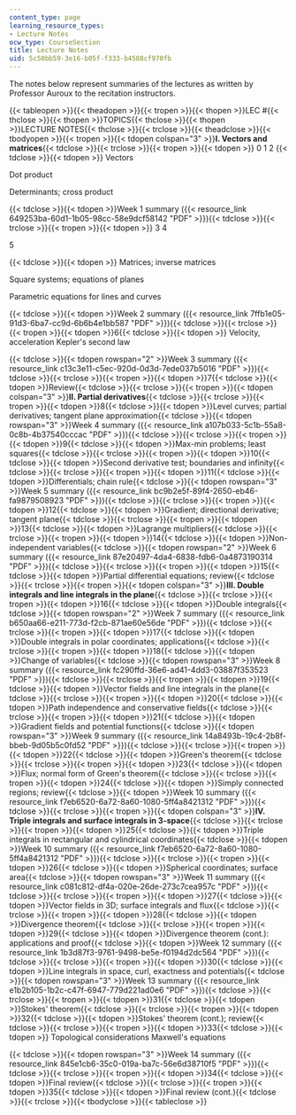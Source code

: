 ```yaml
---
content_type: page
learning_resource_types:
- Lecture Notes
ocw_type: CourseSection
title: Lecture Notes
uid: 5c50bb59-3e16-b05f-f333-b4588cf970fb
---
```

The notes below represent summaries of the lectures as written by Professor Auroux to the recitation instructors.

{{< tableopen >}}{{< theadopen >}}{{< tropen >}}{{< thopen >}}LEC #{{< thclose >}}{{< thopen >}}TOPICS{{< thclose >}}{{< thopen >}}LECTURE NOTES{{< thclose >}}{{< trclose >}}{{< theadclose >}}{{< tbodyopen >}}{{< tropen >}}{{< tdopen colspan="3" >}}**I. Vectors and matrices**{{< tdclose >}}{{< trclose >}}{{< tropen >}}{{< tdopen >}}
0
1
2
{{< tdclose >}}{{< tdopen >}}
Vectors

Dot product

Determinants; cross product

{{< tdclose >}}{{< tdopen >}}Week 1 summary ({{< resource_link 649253ba-60d1-1b05-98cc-58e9dcf58142 "PDF" >}}){{< tdclose >}}{{< trclose >}}{{< tropen >}}{{< tdopen >}}
3
4

5

{{< tdclose >}}{{< tdopen >}}
Matrices; inverse matrices

Square systems; equations of planes

Parametric equations for lines and curves

{{< tdclose >}}{{< tdopen >}}Week 2 summary ({{< resource_link 7ffb1e05-91d3-6ba7-cc9d-6b6b4e1bb587 "PDF" >}}){{< tdclose >}}{{< trclose >}}{{< tropen >}}{{< tdopen >}}6{{< tdclose >}}{{< tdopen >}}
Velocity, acceleration
Kepler's second law

{{< tdclose >}}{{< tdopen rowspan="2" >}}Week 3 summary ({{< resource_link c13c3e11-c5ec-920d-0d3d-7ede037b5016 "PDF" >}}){{< tdclose >}}{{< trclose >}}{{< tropen >}}{{< tdopen >}}7{{< tdclose >}}{{< tdopen >}}Review{{< tdclose >}}{{< trclose >}}{{< tropen >}}{{< tdopen colspan="3" >}}**II. Partial derivatives**{{< tdclose >}}{{< trclose >}}{{< tropen >}}{{< tdopen >}}8{{< tdclose >}}{{< tdopen >}}Level curves; partial derivatives; tangent plane approximation{{< tdclose >}}{{< tdopen rowspan="3" >}}Week 4 summary ({{< resource_link a107b033-5c1b-55a8-0c8b-4b37540cccac "PDF" >}}){{< tdclose >}}{{< trclose >}}{{< tropen >}}{{< tdopen >}}9{{< tdclose >}}{{< tdopen >}}Max-min problems; least squares{{< tdclose >}}{{< trclose >}}{{< tropen >}}{{< tdopen >}}10{{< tdclose >}}{{< tdopen >}}Second derivative test; boundaries and infinity{{< tdclose >}}{{< trclose >}}{{< tropen >}}{{< tdopen >}}11{{< tdclose >}}{{< tdopen >}}Differentials; chain rule{{< tdclose >}}{{< tdopen rowspan="3" >}}Week 5 summary ({{< resource_link bc9b2e5f-89f4-2650-eb46-fa9879508923 "PDF" >}}){{< tdclose >}}{{< trclose >}}{{< tropen >}}{{< tdopen >}}12{{< tdclose >}}{{< tdopen >}}Gradient; directional derivative; tangent plane{{< tdclose >}}{{< trclose >}}{{< tropen >}}{{< tdopen >}}13{{< tdclose >}}{{< tdopen >}}Lagrange multipliers{{< tdclose >}}{{< trclose >}}{{< tropen >}}{{< tdopen >}}14{{< tdclose >}}{{< tdopen >}}Non-independent variables{{< tdclose >}}{{< tdopen rowspan="2" >}}Week 6 summary ({{< resource_link 87e20497-4da4-6838-fdb6-0a4873190314 "PDF" >}}){{< tdclose >}}{{< trclose >}}{{< tropen >}}{{< tdopen >}}15{{< tdclose >}}{{< tdopen >}}Partial differential equations; review{{< tdclose >}}{{< trclose >}}{{< tropen >}}{{< tdopen colspan="3" >}}**III. Double integrals and line integrals in the plane**{{< tdclose >}}{{< trclose >}}{{< tropen >}}{{< tdopen >}}16{{< tdclose >}}{{< tdopen >}}Double integrals{{< tdclose >}}{{< tdopen rowspan="2" >}}Week 7 summary ({{< resource_link b650aa66-e211-773d-f2cb-871ae60e56de "PDF" >}}){{< tdclose >}}{{< trclose >}}{{< tropen >}}{{< tdopen >}}17{{< tdclose >}}{{< tdopen >}}Double integrals in polar coordinates; applications{{< tdclose >}}{{< trclose >}}{{< tropen >}}{{< tdopen >}}18{{< tdclose >}}{{< tdopen >}}Change of variables{{< tdclose >}}{{< tdopen rowspan="3" >}}Week 8 summary ({{< resource_link fc290ffd-36e6-ad41-4dd3-03887f353523 "PDF" >}}){{< tdclose >}}{{< trclose >}}{{< tropen >}}{{< tdopen >}}19{{< tdclose >}}{{< tdopen >}}Vector fields and line integrals in the plane{{< tdclose >}}{{< trclose >}}{{< tropen >}}{{< tdopen >}}20{{< tdclose >}}{{< tdopen >}}Path independence and conservative fields{{< tdclose >}}{{< trclose >}}{{< tropen >}}{{< tdopen >}}21{{< tdclose >}}{{< tdopen >}}Gradient fields and potential functions{{< tdclose >}}{{< tdopen rowspan="3" >}}Week 9 summary ({{< resource_link 14a8493b-19c4-2b8f-bbeb-9d05b5c0fd52 "PDF" >}}){{< tdclose >}}{{< trclose >}}{{< tropen >}}{{< tdopen >}}22{{< tdclose >}}{{< tdopen >}}Green's theorem{{< tdclose >}}{{< trclose >}}{{< tropen >}}{{< tdopen >}}23{{< tdclose >}}{{< tdopen >}}Flux; normal form of Green's theorem{{< tdclose >}}{{< trclose >}}{{< tropen >}}{{< tdopen >}}24{{< tdclose >}}{{< tdopen >}}Simply connected regions; review{{< tdclose >}}{{< tdopen >}}Week 10 summary ({{< resource_link f7eb6520-6a72-8a60-1080-5ff4a8421312 "PDF" >}}){{< tdclose >}}{{< trclose >}}{{< tropen >}}{{< tdopen colspan="3" >}}**IV. Triple integrals and surface integrals in 3-space**{{< tdclose >}}{{< trclose >}}{{< tropen >}}{{< tdopen >}}25{{< tdclose >}}{{< tdopen >}}Triple integrals in rectangular and cylindrical coordinates{{< tdclose >}}{{< tdopen >}}Week 10 summary ({{< resource_link f7eb6520-6a72-8a60-1080-5ff4a8421312 "PDF" >}}){{< tdclose >}}{{< trclose >}}{{< tropen >}}{{< tdopen >}}26{{< tdclose >}}{{< tdopen >}}Spherical coordinates; surface area{{< tdclose >}}{{< tdopen rowspan="3" >}}Week 11 summary ({{< resource_link c081c812-df4a-020e-26de-273c7cea957c "PDF" >}}){{< tdclose >}}{{< trclose >}}{{< tropen >}}{{< tdopen >}}27{{< tdclose >}}{{< tdopen >}}Vector fields in 3D; surface integrals and flux{{< tdclose >}}{{< trclose >}}{{< tropen >}}{{< tdopen >}}28{{< tdclose >}}{{< tdopen >}}Divergence theorem{{< tdclose >}}{{< trclose >}}{{< tropen >}}{{< tdopen >}}29{{< tdclose >}}{{< tdopen >}}Divergence theorem (cont.): applications and proof{{< tdclose >}}{{< tdopen >}}Week 12 summary ({{< resource_link 1b3d87f3-9761-9498-be5e-f0194d2dc564 "PDF" >}}){{< tdclose >}}{{< trclose >}}{{< tropen >}}{{< tdopen >}}30{{< tdclose >}}{{< tdopen >}}Line integrals in space, curl, exactness and potentials{{< tdclose >}}{{< tdopen rowspan="3" >}}Week 13 summary ({{< resource_link e1b2b105-1b2c-c47f-6947-779d221ad0e6 "PDF" >}}){{< tdclose >}}{{< trclose >}}{{< tropen >}}{{< tdopen >}}31{{< tdclose >}}{{< tdopen >}}Stokes' theorem{{< tdclose >}}{{< trclose >}}{{< tropen >}}{{< tdopen >}}32{{< tdclose >}}{{< tdopen >}}Stokes' theorem (cont.); review{{< tdclose >}}{{< trclose >}}{{< tropen >}}{{< tdopen >}}33{{< tdclose >}}{{< tdopen >}}
Topological considerations
Maxwell's equations

{{< tdclose >}}{{< tdopen rowspan="3" >}}Week 14 summary ({{< resource_link 845e1cb6-35c0-019a-ba7c-56e6d38710f5 "PDF" >}}){{< tdclose >}}{{< trclose >}}{{< tropen >}}{{< tdopen >}}34{{< tdclose >}}{{< tdopen >}}Final review{{< tdclose >}}{{< trclose >}}{{< tropen >}}{{< tdopen >}}35{{< tdclose >}}{{< tdopen >}}Final review (cont.){{< tdclose >}}{{< trclose >}}{{< tbodyclose >}}{{< tableclose >}}